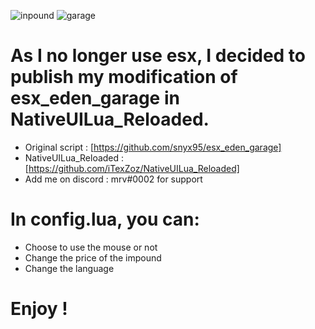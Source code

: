 ﻿![inpound](https://imgur.com/Dv7wdbd)
![garage](https://imgur.com/CHH7IoE)

# As I no longer use esx, I decided to publish my modification of esx_eden_garage in NativeUILua_Reloaded.

- Original script : [https://github.com/snyx95/esx_eden_garage]
- NativeUILua_Reloaded : [https://github.com/iTexZoz/NativeUILua_Reloaded]
- Add me on discord : mrv#0002 for support

# In config.lua, you can:

- Choose to use the mouse or not
- Change the price of the impound
- Change the language

# Enjoy !